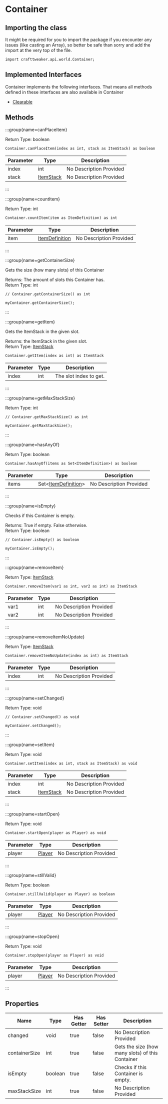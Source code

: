 # Container

## Importing the class

It might be required for you to import the package if you encounter any issues (like casting an Array), so better be safe than sorry and add the import at the very top of the file.
```zenscript
import crafttweaker.api.world.Container;
```


## Implemented Interfaces
Container implements the following interfaces. That means all methods defined in these interfaces are also available in Container

- [Clearable](/vanilla/api/world/Clearable)

## Methods

:::group{name=canPlaceItem}

Return Type: boolean

```zenscript
Container.canPlaceItem(index as int, stack as ItemStack) as boolean
```

| Parameter | Type | Description |
|-----------|------|-------------|
| index | int | No Description Provided |
| stack | [ItemStack](/vanilla/api/item/ItemStack) | No Description Provided |


:::

:::group{name=countItem}

Return Type: int

```zenscript
Container.countItem(item as ItemDefinition) as int
```

| Parameter | Type | Description |
|-----------|------|-------------|
| item | [ItemDefinition](/vanilla/api/item/ItemDefinition) | No Description Provided |


:::

:::group{name=getContainerSize}

Gets the size (how many slots) of this Container

Returns: The amount of slots this Container has.  
Return Type: int

```zenscript
// Container.getContainerSize() as int

myContainer.getContainerSize();
```

:::

:::group{name=getItem}

Gets the ItemStack in the given slot.

Returns: the ItemStack in the given slot.  
Return Type: [ItemStack](/vanilla/api/item/ItemStack)

```zenscript
Container.getItem(index as int) as ItemStack
```

| Parameter | Type | Description |
|-----------|------|-------------|
| index | int | The slot index to get. |


:::

:::group{name=getMaxStackSize}

Return Type: int

```zenscript
// Container.getMaxStackSize() as int

myContainer.getMaxStackSize();
```

:::

:::group{name=hasAnyOf}

Return Type: boolean

```zenscript
Container.hasAnyOf(items as Set<ItemDefinition>) as boolean
```

| Parameter | Type | Description |
|-----------|------|-------------|
| items | Set&lt;[ItemDefinition](/vanilla/api/item/ItemDefinition)&gt; | No Description Provided |


:::

:::group{name=isEmpty}

Checks if this Container is empty.

Returns: True if empty. False otherwise.  
Return Type: boolean

```zenscript
// Container.isEmpty() as boolean

myContainer.isEmpty();
```

:::

:::group{name=removeItem}

Return Type: [ItemStack](/vanilla/api/item/ItemStack)

```zenscript
Container.removeItem(var1 as int, var2 as int) as ItemStack
```

| Parameter | Type | Description |
|-----------|------|-------------|
| var1 | int | No Description Provided |
| var2 | int | No Description Provided |


:::

:::group{name=removeItemNoUpdate}

Return Type: [ItemStack](/vanilla/api/item/ItemStack)

```zenscript
Container.removeItemNoUpdate(index as int) as ItemStack
```

| Parameter | Type | Description |
|-----------|------|-------------|
| index | int | No Description Provided |


:::

:::group{name=setChanged}

Return Type: void

```zenscript
// Container.setChanged() as void

myContainer.setChanged();
```

:::

:::group{name=setItem}

Return Type: void

```zenscript
Container.setItem(index as int, stack as ItemStack) as void
```

| Parameter | Type | Description |
|-----------|------|-------------|
| index | int | No Description Provided |
| stack | [ItemStack](/vanilla/api/item/ItemStack) | No Description Provided |


:::

:::group{name=startOpen}

Return Type: void

```zenscript
Container.startOpen(player as Player) as void
```

| Parameter | Type | Description |
|-----------|------|-------------|
| player | [Player](/vanilla/api/entity/type/player/Player) | No Description Provided |


:::

:::group{name=stillValid}

Return Type: boolean

```zenscript
Container.stillValid(player as Player) as boolean
```

| Parameter | Type | Description |
|-----------|------|-------------|
| player | [Player](/vanilla/api/entity/type/player/Player) | No Description Provided |


:::

:::group{name=stopOpen}

Return Type: void

```zenscript
Container.stopOpen(player as Player) as void
```

| Parameter | Type | Description |
|-----------|------|-------------|
| player | [Player](/vanilla/api/entity/type/player/Player) | No Description Provided |


:::


## Properties

| Name | Type | Has Getter | Has Setter | Description |
|------|------|------------|------------|-------------|
| changed | void | true | false | No Description Provided |
| containerSize | int | true | false | Gets the size (how many slots) of this Container |
| isEmpty | boolean | true | false | Checks if this Container is empty. |
| maxStackSize | int | true | false | No Description Provided |

